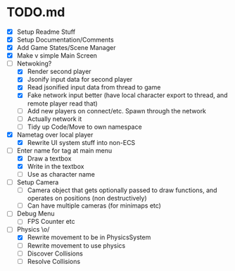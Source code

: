 ﻿# TODO.md

- [X] Setup Readme Stuff
- [X] Setup Documentation/Comments
- [X] Add Game States/Scene Manager
- [X] Make v simple Main Screen
- [ ] Netwoking?
    - [X] Render second player
    - [X] Jsonify input data for second player
    - [X] Read jsonified input data from thread to game
    - [X] Fake network input better (have local character export to thread, and remote player read that)
    - [ ] Add new players on connect/etc. Spawn through the network
    - [ ] Actually network it
    - [ ] Tidy up Code/Move to own namespace
- [X] Nametag over local player
    - [X] Rewrite UI system stuff into non-ECS
- [ ] Enter name for tag at main menu
    - [X] Draw a textbox
    - [X] Write in the textbox
    - [ ] Use as character name
- [ ] Setup Camera
    - [ ] Camera object that gets optionally passed to draw functions, and operates on positions (non destructively)
    - [ ] Can have multiple cameras (for minimaps etc)
- [ ] Debug Menu
    - [ ] FPS Counter etc
- [ ] Physics \o/
    - [X] Rewrite movement to be in PhysicsSystem
    - [ ] Rewrite movement to use physics
    - [ ] Discover Collisions
    - [ ] Resolve Collisions
